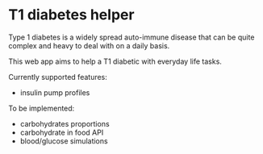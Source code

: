 # T1 diabetes helper

Type 1 diabetes is a widely spread auto-immune disease that can be quite complex and heavy to deal with on a daily basis.

This web app aims to help a T1 diabetic with everyday life tasks.

Currently supported features:
- insulin pump profiles

To be implemented:
- carbohydrates proportions
- carbohydrate in food API
- blood/glucose simulations